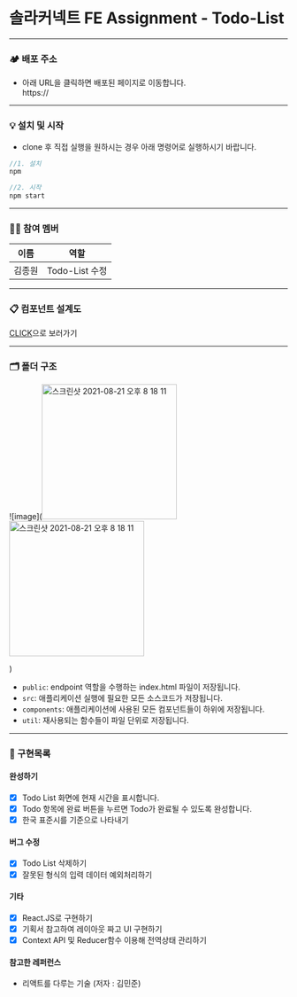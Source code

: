 # 솔라커넥트 FE Assignment - Todo-List

---

### 🏕 배포 주소

- 아래 URL을 클릭하면 배포된 페이지로 이동합니다. <br>
  https://

---

### 💡 설치 및 시작
- clone 후 직접 실행을 원하시는 경우 아래 명령어로 실행하시기 바랍니다.
```js
//1. 설치
npm

//2. 시작
npm start
```

---

### 🧑‍💻 참여 멤버

|  이름  |                  역할                   |
| :----: | :-------------------------------------: |
| 김종원 |  Todo-List 수정  |

---

### 📋 컴포넌트 설계도

<a href="https://codesandbox.io/s/long-haze-9v8jt?file=/src/components/todo/template/create/TodoCreate.tsx:0-2267" target="_blank">CLICK</a>으로 보러가기

---

### 🗂 폴더 구조

![image](<img width="244" alt="스크린샷 2021-08-21 오후 8 18 11" src="https://user-images.githubusercontent.com/73818206/130320111-a15793a8-7daf-4fce-8ae0-7c9dae0584c3.png">
<img width="244" alt="스크린샷 2021-08-21 오후 8 18 11" src="https://user-images.githubusercontent.com/73818206/130320123-1cbcd63d-8ab1-42f7-aaf9-d407974e2508.png">

)

- `public`: endpoint 역할을 수행하는 index.html 파일이 저장됩니다.<br>
- `src`: 애플리케이션 실행에 필요한 모든 소스코드가 저장됩니다.<br>
- `components`: 애플리케이션에 사용된 모든 컴포넌트들이 하위에 저장됩니다.<br>
- `util`: 재사용되는 함수들이 파일 단위로 저장됩니다.<br>

---

### 📝 구현목록

#### 완성하기

- [x] Todo List 화면에 현재 시간을 표시합니다.
- [x] Todo 항목에 완료 버튼을 누르면 Todo가 완료될 수 있도록 완성합니다.
- [x] 한국 표준시를 기준으로 나타내기

#### 버그 수정

- [x] Todo List 삭제하기
- [x] 잘못된 형식의 입력 데이터 예외처리하기

#### 기타

- [x] React.JS로 구현하기
- [x] 기획서 참고하여 레이아웃 짜고 UI 구현하기
- [x] Context API 및 Reducer함수 이용해 전역상태 관리하기

#### 참고한 레퍼런스

- 리액트를 다루는 기술 (저자 : 김민준)
